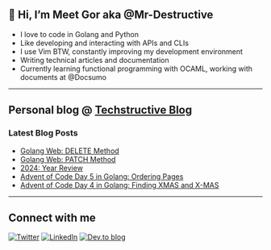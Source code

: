 
## 👋 Hi, I’m Meet Gor aka @Mr-Destructive
- I love to code in Golang and Python
- Like developing and interacting with APIs and CLIs
- I use Vim BTW, constantly improving my development environment
- Writing technical articles and documentation
- Currently learning functional programming with OCAML, working with documents at @Docsumo
 
---
## Personal blog @ [Techstructive Blog](https://www.meetgor.com/blog/)

### Latest Blog Posts  

  <!-- BLOG-POST-LIST:START -->
- [Golang Web: DELETE Method](https://www.meetgor.com/golang-web-delete-method)
- [Golang Web: PATCH Method](https://www.meetgor.com/golang-web-patch-method)
- [2024: Year Review](https://www.meetgor.com/2024-review)
- [Advent of Code Day 5 in Golang: Ordering Pages](https://www.meetgor.com/aoc-2024-day-5)
- [Advent of Code Day 4 in Golang: Finding XMAS and X-MAS](https://www.meetgor.com/aoc-2024-day-4)
<!-- BLOG-POST-LIST:END --> 

---
## Connect with me 

[![Twitter](https://img.shields.io/badge/Twitter-%231DA1F2.svg?style=for-the-badge&logo=Twitter&logoColor=white)](https://twitter.com/MeetGor21)
[![LinkedIn](https://img.shields.io/badge/linkedin-%230077B5.svg?style=for-the-badge&logo=linkedin&logoColor=white)](https://www.linkedin.com/in/meetgor/)
[![Dev.to blog](https://img.shields.io/badge/dev.to-0A0A0A?style=for-the-badge&logo=dev.to&logoColor=white)](https://dev.to/mr_destructive)
